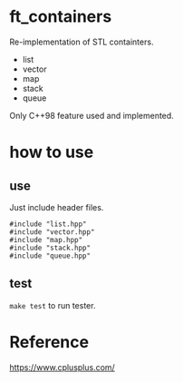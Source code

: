 # ft_containers
Re-implementation of STL containters.

- list
- vector
- map
- stack
- queue

Only C++98 feature used and implemented.

# how to use
## use
Just include header files.

```
#include "list.hpp"
#include "vector.hpp"
#include "map.hpp"
#include "stack.hpp"
#include "queue.hpp"
```

## test
`make test` to run tester.

# Reference
https://www.cplusplus.com/
